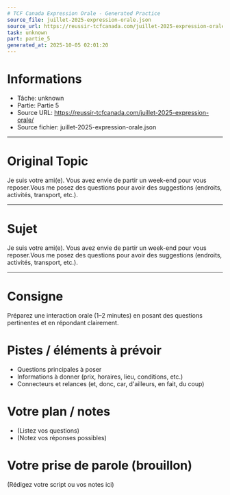 ```yaml
---
# TCF Canada Expression Orale - Generated Practice
source_file: juillet-2025-expression-orale.json
source_url: https://reussir-tcfcanada.com/juillet-2025-expression-orale/
task: unknown
part: partie_5
generated_at: 2025-10-05 02:01:20
---
```


# Informations
- Tâche: unknown
- Partie: Partie 5
- Source URL: https://reussir-tcfcanada.com/juillet-2025-expression-orale/
- Source fichier: juillet-2025-expression-orale.json

---

# Original Topic
Je suis votre ami(e). Vous avez envie de partir un week-end pour vous reposer.Vous me posez des questions pour avoir des suggestions (endroits, activités, transport, etc.).

---

# Sujet
Je suis votre ami(e). Vous avez envie de partir un week-end pour vous reposer.Vous me posez des questions pour avoir des suggestions (endroits, activités, transport, etc.).

---
# Consigne
Préparez une interaction orale (1–2 minutes) en posant des questions pertinentes et en répondant clairement.

# Pistes / éléments à prévoir
- Questions principales à poser
- Informations à donner (prix, horaires, lieu, conditions, etc.)
- Connecteurs et relances (et, donc, car, d'ailleurs, en fait, du coup)

# Votre plan / notes
- (Listez vos questions)
- (Notez vos réponses possibles)

# Votre prise de parole (brouillon)
(Rédigez votre script ou vos notes ici)
